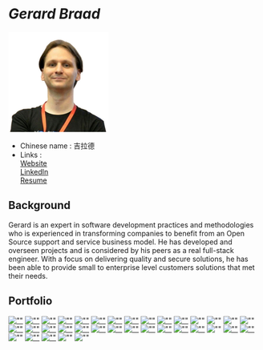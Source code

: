 # _**Gerard Braad**_


![Photo][personal photo]

  * Chinese name
    : 吉拉德
  * Links
    :  
     [Website][personal website]  
     [LinkedIn][linkedin profile]  
     [Resume][link resume]


## Background

  Gerard is an expert in software development practices and methodologies who is
  experienced in transforming companies to benefit from an Open Source support
  and service business model. He has developed and overseen projects and is
  considered by his peers as a real full-stack engineer. With a focus on
  delivering quality and secure solutions, he has been able to provide small to
  enterprise level customers solutions that met their needs. 


## Portfolio

[![""](https://cdn.gbraad.nl/images/portfolio/blog-icon-small.png)](https://gbraad.nl/blog)
[![""](https://cdn.gbraad.nl/images/portfolio/apps1-small.png)](https://gauth.apps.gbraad.nl)
[![""](https://cdn.gbraad.nl/images/portfolio/apps2-small.jpg)](https://s-macke.github.io/jor1k/demos/main.html)
[![""](https://cdn.gbraad.nl/images/portfolio/slides7-small.png)](https://gbraad.nl/blog/presentation-atomic-fudcon-phnom-penh.html)
[![""](https://cdn.gbraad.nl/images/portfolio/flatpak-small.png)](https://gbraad.nl/blog/flatpak-the-road-to-cicd-for-desktop-applications.html)
[![""](https://cdn.gbraad.nl/images/portfolio/software-distribution-small.png)](https://gbraad.nl/blog/software-distribution-for-a-new-era.html)
[![""](https://cdn.gbraad.nl/images/portfolio/slides1-small.jpg)](https://speakerdeck.com/gbraad/cd-using-docker-to-achieve-consistent-development-and-deployment)
[![""](https://cdn.gbraad.nl/images/portfolio/slides2-small.jpg)](https://speakerdeck.com/gbraad/f19-slidedeck-openstack-h-h-h-hhift-what-the)
[![""](https://cdn.gbraad.nl/images/portfolio/slides3-small.jpg)](https://speakerdeck.com/gbraad/oss)
[![""](https://cdn.gbraad.nl/images/portfolio/slides4-small.jpg)](https://speakerdeck.com/gbraad/meego-on-arm)
[![""](https://cdn.gbraad.nl/images/portfolio/docs2-small.jpg)](https://gbraad.gitlab.io/tools-training/#/inspection-and-maintenance-tools)
![""](https://cdn.gbraad.nl/images/portfolio/public1-small.jpg)
![""](https://cdn.gbraad.nl/images/portfolio/public2-small.jpg)
![""](https://cdn.gbraad.nl/images/portfolio/public3-small.jpg)
![""](https://cdn.gbraad.nl/images/portfolio/public4-small.jpg)
[![""](https://cdn.gbraad.nl/images/portfolio/linux-tux-small.png)](https://patchwork.kernel.org/patch/1062542/)
[![""](https://cdn.gbraad.nl/images/portfolio/project1-small.jpg)](https://fedoraproject.org/wiki/User:Gbraad)
[![""](https://cdn.gbraad.nl/images/portfolio/project2-small.jpg)](https://www.openstack.org/community/members/profile/49804)
[![""](https://cdn.gbraad.nl/images/portfolio/kubernetes-small.jpg)](https://gbraad.nl/blog/tag/kubernetes.html)
[![""](https://cdn.gbraad.nl/images/portfolio/atomic-logo-small.png)](https://gbraad.nl/blog/tag/atomic.html)
[![""](https://cdn.gbraad.nl/images/portfolio/openshift-small.png)](https://gbraad.nl/blog/tag/openshift.html)
[![""](https://cdn.gbraad.nl/images/portfolio/ansible-small.png)](https://galaxy.ansible.com/gbraad/)
[![""](https://cdn.gbraad.nl/images/portfolio/passportjs-small.png)](https://github.com/gbraad/passport-saml-example)
[![""](https://cdn.gbraad.nl/images/portfolio/remotephone-small.jpg)](https://github.com/gbraad/fxos-remotephone)
[![""](https://cdn.gbraad.nl/images/portfolio/prompt-small.jpg)](https://github.com/gbraad/FxOS-Prompt)
[![""](https://cdn.gbraad.nl/images/portfolio/makermade-small.jpg)](https://github.com/makermade/)
[![""](https://cdn.gbraad.nl/images/portfolio/coding2-small.jpg)](https://github.com/gbraad/colinux-images)
![""](https://cdn.gbraad.nl/images/portfolio/coding1-small.jpg)
[![""](https://cdn.gbraad.nl/images/portfolio/events1-small.jpg)](https://lettherebehouse.com)
[![""](https://cdn.gbraad.nl/images/portfolio/bluetooth-small.jpg)](https://github.com/ThoughtWorkshop)
![""](https://cdn.gbraad.nl/images/portfolio/making1-small.jpg)
[![""](https://cdn.gbraad.nl/images/portfolio/visuals1-small.jpg)](https://sogyo.nl)
[![""](https://cdn.gbraad.nl/images/portfolio/visuals2-small.jpg)](https://lettherebehouse.com/)
![""](https://cdn.gbraad.nl/images/portfolio/visuals3-small.jpg)
![""](https://cdn.gbraad.nl/images/portfolio/visuals4-small.jpg)


[personal photo]: https://github.com/gbraad/resume/raw/master/gbraad-fc.png "Profile photo"
[personal website]: http://gbraad.nl "Personal website"
[linkedin profile]: http://linkedin.com/in/gbraad/ "LinkedIn"
[link resume]: https://github.com/gbraad/resume "Resume"
